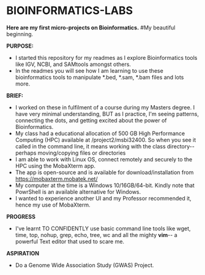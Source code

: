 # BIOINFORMATICS-LABS
__Here are my first micro-projects on Bioinformatics.__
#My beautiful beginning.

__PURPOSE:__
- I started this repository for my readmes as I explore Bioinformatics tools like IGV, NCBI, and SAMtools amongst others.
- In the readmes you will see how I am learning to use these bioinformatics tools to manipulate *.bed, *.sam, *.bam files and lots more.

__BRIEF:__
- I worked on these in fulfilment of a course during my Masters degree. I have very minimal understanding, BUT as I practice, I'm seeing patterns, connecting the dots, and getting excited about the power of Bioinformatics.
- My class had a educational allocation of 500 GB High Performance Computing (HPC) available at /project2/msbi32400. So when you see it called in the command line, it means working with the class directory-- perhaps moving/copying files or directories
- I am able to work with Linux OS, connect remotely and securely to the HPC using the MobaXterm app.
- The app is open-source and is available for download/installation from https://mobaxterm.mobatek.net/ 
- My computer at the time is a Windows 10/16GB/64-bit. Kindly note that PowrShell is an available alternative for Windows. 
- I wanted to experience another UI and my Professor recommended it, hence my use of MobaXterm.

__PROGRESS__
- I've learnt TO CONFIDENTLY use basic command line tools like wget, time, top, nohup, grep, echo, tree, wc and all the mighty __vim__-- a powerful Text editor that used to scare me.

__ASPIRATION__
- Do a Genome Wide Association Study (GWAS) Project.
